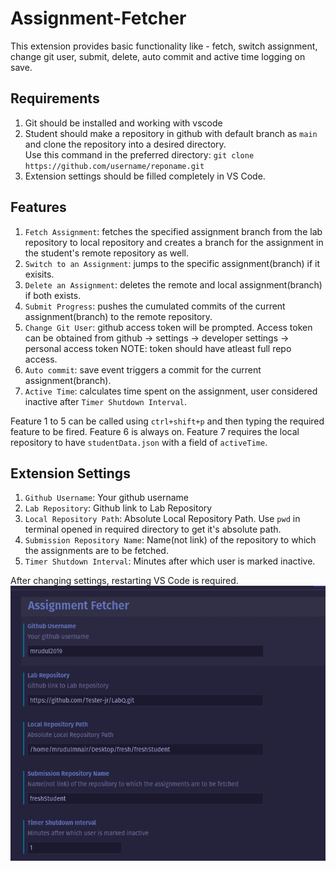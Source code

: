 # Assignment-Fetcher
This extension provides basic functionality like - fetch, switch assignment, change git user, submit, delete, auto commit and active time logging on save. 

## Requirements
1. Git should be installed and working with vscode
2. Student should make a repository in github with default branch as `main` and clone the repository into a desired directory.<br/>Use this command in the preferred directory: `git clone https://github.com/username/reponame.git`
3. Extension settings should be filled completely in VS Code.

## Features
1. `Fetch Assignment`: fetches the specified assignment branch from the lab repository to local repository and creates a branch for the assignment in the student's remote repository as well. 
2. `Switch to an Assignment`: jumps to the specific assignment(branch) if it exisits.
3. `Delete an Assignment`: deletes the remote and local assignment(branch) if both exists. 
4. `Submit Progress`: pushes the cumulated commits of the current assignment(branch) to the remote repository. 
5. `Change Git User`: github access token will be prompted. Access token can be obtained from github -> settings -> developer settings -> personal access token
NOTE: token should have atleast full repo access. 
6. `Auto commit`: save event triggers a commit for the current assignment(branch). 
7. `Active Time`: calculates time spent on the assignment, user considered inactive after `Timer Shutdown Interval`. 

Feature 1 to 5 can be called using `ctrl+shift+p` and then typing the required feature to be fired. 
Feature 6 is always on.
Feature 7 requires the local repository to have `studentData.json` with a field of `activeTime`.

## Extension Settings
1. `Github Username`: Your github username
2. `Lab Repository`: Github link to Lab Repository
3. `Local Repository Path`: Absolute Local Repository Path. Use `pwd` in terminal opened in required directory to get it's absolute path.
4. `Submission Repository Name`: Name(not link) of the repository to which the assignments are to be fetched.
5. `Timer Shutdown Interval`: Minutes after which user is marked inactive.

After changing settings, restarting VS Code is required.
![example_settings.png](/images/settings_ss.png)
